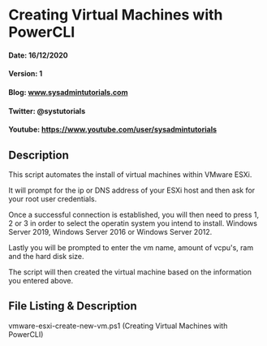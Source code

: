# Creating Virtual Machines with PowerCLI
#### Date: 16/12/2020
#### Version: 1
#### Blog: www.sysadmintutorials.com
#### Twitter: @systutorials
#### Youtube: https://www.youtube.com/user/sysadmintutorials


## Description

This script automates the install of virtual machines within VMware ESXi.

It will prompt for the ip or DNS address of your ESXi host and then ask for your root user credentials.

Once a successful connection is established, you will then need to press 1, 2 or 3 in order to select the operatin system you intend to install. Windows Server 2019, Windows Server 2016 or Windows Server 2012.

Lastly you will be prompted to enter the vm name, amount of vcpu's, ram and the hard disk size.

The script will then created the virtual machine based on the information you entered above.

## File Listing & Description
vmware-esxi-create-new-vm.ps1 (Creating Virtual Machines with PowerCLI)
